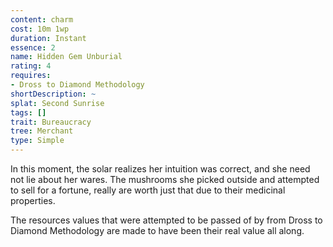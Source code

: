 ```yaml
---
content: charm
cost: 10m 1wp
duration: Instant
essence: 2
name: Hidden Gem Unburial
rating: 4
requires:
- Dross to Diamond Methodology
shortDescription: ~
splat: Second Sunrise
tags: []
trait: Bureaucracy
tree: Merchant
type: Simple
---
```


In this moment, the solar realizes her intuition was correct, and she need not lie about her wares. The mushrooms she picked outside and attempted to sell for a fortune, really are worth just that due to their medicinal properties.

The resources values that were attempted to be passed of by from Dross to Diamond Methodology are made to have been their real value all along.
